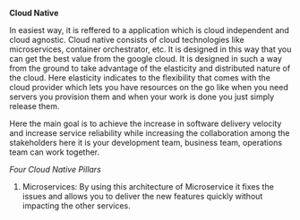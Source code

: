 **Cloud Native**

In easiest way, it is reffered to a application which is cloud independent and cloud agnostic. Cloud native consists of cloud technologies like microservices, container orchestrator, etc. It is designed in this way that you can get the best value from the google cloud. It is designed in such a way from the ground to take advantage of the elasticity and distributed nature of the cloud.
Here elasticity indicates to the flexibility that comes with the cloud provider which lets you have resources on the go like when you need servers you provision them and when your work is done you just simply release them.

Here the main goal is to achieve the increase in software delivery velocity and increase service reliability while increasing the collaboration among the stakeholders here it is your development team, business team, operations team can work together.

*Four Cloud Native Pillars*

1. Microservices: By using this architecture of Microservice it fixes the issues and allows you to deliver the new features quickly without impacting the other services.